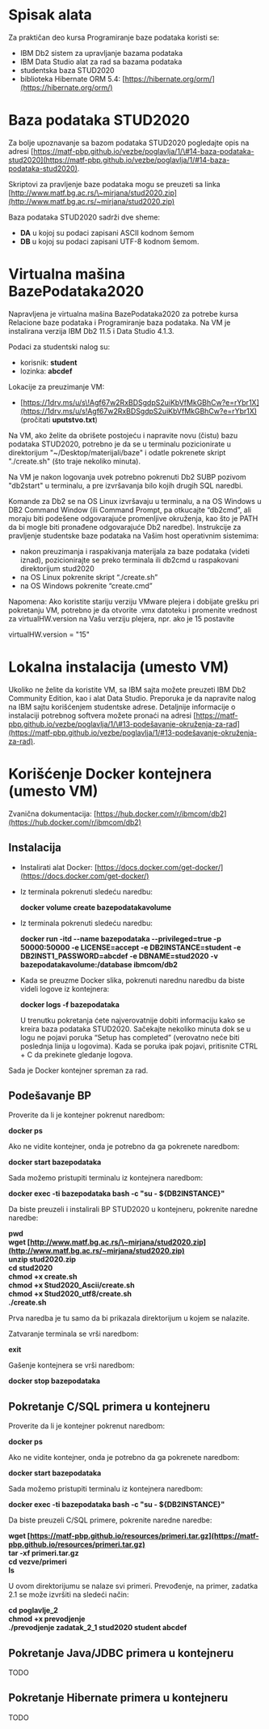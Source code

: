 # Spisak alata

Za praktičan deo kursa Programiranje baze podataka koristi se:

* IBM Db2 sistem za upravljanje bazama podataka  
* IBM Data Studio alat za rad sa bazama podataka  
* studentska baza STUD2020   
* biblioteka Hibernate ORM 5.4: [https://hibernate.org/orm/](https://hibernate.org/orm/) 

# Baza podataka STUD2020

Za bolje upoznavanje sa bazom podataka STUD2020 pogledajte opis na adresi [https://matf-pbp.github.io/vezbe/poglavlja/1/\#14-baza-podataka-stud2020](https://matf-pbp.github.io/vezbe/poglavlja/1/#14-baza-podataka-stud2020).

Skriptovi za pravljenje baze podataka mogu se preuzeti sa linka [http://www.matf.bg.ac.rs/\~mirjana/stud2020.zip](http://www.matf.bg.ac.rs/~mirjana/stud2020.zip) 

Baza podataka STUD2020 sadrži dve sheme:

* **DA** u kojoj su podaci zapisani ASCII kodnom šemom  
* **DB** u kojoj su podaci zapisani UTF-8 kodnom šemom.

# Virtualna mašina BazePodataka2020

Napravljena je virtualna mašina BazePodataka2020 za potrebe kursa Relacione baze podataka i Programiranje baza podataka. Na VM je instalirana verzija IBM Db2 11.5 i Data Studio 4.1.3. 

Podaci za studentski nalog su:

* korisnik: **student**  
* lozinka: **abcdef**

   
Lokacije za preuzimanje VM: 

* [https://1drv.ms/u/s\!Agf67w2RxBDSgdpS2uiKbVfMkGBhCw?e=rYbr1X](https://1drv.ms/u/s!Agf67w2RxBDSgdpS2uiKbVfMkGBhCw?e=rYbr1X) (pročitati **uputstvo.txt**) 

Na VM, ako želite da obrišete postojeću i napravite novu (čistu) bazu podataka STUD2020, potrebno je da se u terminalu pozicionirate u direktorijum "\~/Desktop/materijali/baze" i odatle pokrenete skript "./create.sh" (što traje nekoliko minuta).

Na VM je nakon logovanja uvek potrebno pokrenuti Db2 SUBP pozivom "db2start" u terminalu, a pre izvršavanja bilo kojih drugih SQL naredbi.

Komande za Db2 se na OS Linux izvršavaju u terminalu, a na OS Windows u DB2 Command Window (ili Command Prompt, pa otkucajte “db2cmd”, ali moraju biti podešene odgovarajuće promenljive okruženja, kao što je PATH da bi mogle biti pronađene odgovarajuće Db2 naredbe). Instrukcije za pravljenje studentske baze podataka na Vašim host operativnim sistemima:

* nakon preuzimanja i raspakivanja materijala za baze podataka (videti iznad), pozicionirajte se preko terminala ili db2cmd u raspakovani direktorijum stud2020  
* na OS Linux pokrenite skript “./create.sh”  
* na OS Windows pokrenite “create.cmd”

Napomena: Ako koristite stariju verziju VMware plejera i dobijate grešku pri pokretanju VM, potrebno je da otvorite .vmx datoteku i promenite vrednost za virtualHW.version na Vašu verziju plejera, npr. ako je 15 postavite

virtualHW.version \= "15"

# Lokalna instalacija (umesto VM)

Ukoliko ne želite da koristite VM, sa IBM sajta možete preuzeti IBM Db2 Community Edition, kao i alat Data Studio. Preporuka je da napravite nalog na IBM sajtu korišćenjem studentske adrese. Detaljnije informacije o instalaciji potrebnog softvera možete pronaći na adresi [https://matf-pbp.github.io/vezbe/poglavlja/1/\#13-podešavanje-okruženja-za-rad](https://matf-pbp.github.io/vezbe/poglavlja/1/#13-podešavanje-okruženja-za-rad). 

# Korišćenje Docker kontejnera (umesto VM)

Zvanična dokumentacija: [https://hub.docker.com/r/ibmcom/db2](https://hub.docker.com/r/ibmcom/db2) 

## Instalacija

* Instalirati alat Docker: [https://docs.docker.com/get-docker/](https://docs.docker.com/get-docker/)   
* Iz terminala pokrenuti sledeću naredbu:

  **docker volume create bazepodatakavolume**

* Iz terminala pokrenuti sledeću naredbu:

  **docker run \-itd \--name bazepodataka \--privileged=true \-p 50000:50000 \-e LICENSE=accept \-e DB2INSTANCE=student \-e DB2INST1\_PASSWORD=abcdef \-e DBNAME=stud2020 \-v bazepodatakavolume:/database ibmcom/db2**

* Kada se preuzme Docker slika, pokrenuti narednu naredbu da biste videli logove iz kontejnera:

  **docker logs \-f bazepodataka**

  U trenutku pokretanja ćete najverovatnije dobiti informaciju kako se kreira baza podataka STUD2020. Sačekajte nekoliko minuta dok se u logu ne pojavi poruka “Setup has completed” (verovatno neće biti poslednja linija u logovima). Kada se poruka ipak pojavi, pritisnite CTRL \+ C da prekinete gledanje logova.

Sada je Docker kontejner spreman za rad. 

## Podešavanje BP

Proverite da li je kontejner pokrenut naredbom: 

**docker ps**

Ako ne vidite kontejner, onda je potrebno da ga pokrenete naredbom:

**docker start bazepodataka**

Sada možemo pristupiti terminalu iz kontejnera naredbom:

**docker exec \-ti bazepodataka bash \-c "su \- ${DB2INSTANCE}"**

Da biste preuzeli i instalirali BP STUD2020 u kontejneru, pokrenite naredne naredbe:

**pwd**  
**wget [http://www.matf.bg.ac.rs/\~mirjana/stud2020.zip](http://www.matf.bg.ac.rs/~mirjana/stud2020.zip)**  
**unzip stud2020.zip**  
**cd stud2020**  
**chmod \+x create.sh**  
**chmod \+x Stud2020\_Ascii/create.sh**  
**chmod \+x Stud2020\_utf8/create.sh**  
**./create.sh**

Prva naredba je tu samo da bi prikazala direktorijum u kojem se nalazite.

Zatvaranje terminala se vrši naredbom: 

**exit**

Gašenje kontejnera se vrši naredbom: 

**docker stop bazepodataka**

## Pokretanje C/SQL primera u kontejneru

Proverite da li je kontejner pokrenut naredbom: 

**docker ps**

Ako ne vidite kontejner, onda je potrebno da ga pokrenete naredbom:

**docker start bazepodataka**

Sada možemo pristupiti terminalu iz kontejnera naredbom:

**docker exec \-ti bazepodataka bash \-c "su \- ${DB2INSTANCE}"**

Da biste preuzeli C/SQL primere, pokrenite naredne naredbe:

**wget [https://matf-pbp.github.io/resources/primeri.tar.gz](https://matf-pbp.github.io/resources/primeri.tar.gz)**  
**tar \-xf primeri.tar.gz**  
**cd vezve/primeri**  
**ls**

U ovom direktorijumu se nalaze svi primeri. Prevođenje, na primer, zadatka 2.1 se može izvršiti na sledeći način:

**cd poglavlje\_2**  
**chmod \+x prevodjenje**  
**./prevodjenje zadatak\_2\_1 stud2020 student abcdef**

## Pokretanje Java/JDBC primera u kontejneru

TODO

## Pokretanje Hibernate primera u kontejneru

TODO